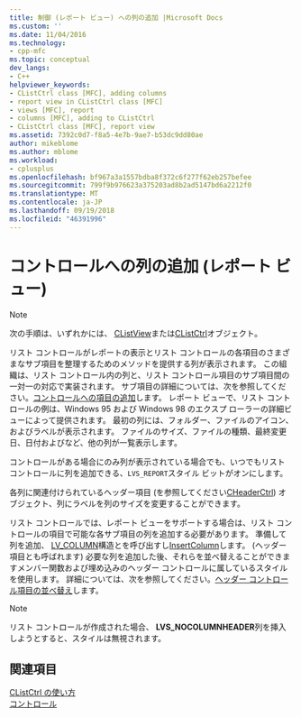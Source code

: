 ```yaml
---
title: 制御 (レポート ビュー) への列の追加 |Microsoft Docs
ms.custom: ''
ms.date: 11/04/2016
ms.technology:
- cpp-mfc
ms.topic: conceptual
dev_langs:
- C++
helpviewer_keywords:
- CListCtrl class [MFC], adding columns
- report view in CListCtrl class [MFC]
- views [MFC], report
- columns [MFC], adding to CListCtrl
- CListCtrl class [MFC], report view
ms.assetid: 7392c0d7-f8a5-4e7b-9ae7-b53dc9dd80ae
author: mikeblome
ms.author: mblome
ms.workload:
- cplusplus
ms.openlocfilehash: bf967a3a1557bdba8f372c6f277f62eb257befee
ms.sourcegitcommit: 799f9b976623a375203ad8b2ad5147bd6a2212f0
ms.translationtype: MT
ms.contentlocale: ja-JP
ms.lasthandoff: 09/19/2018
ms.locfileid: "46391996"
---
```

# <a name="adding-columns-to-the-control-report-view"></a>コントロールへの列の追加 (レポート ビュー)

> [!NOTE]
>  次の手順は、いずれかには、 [CListView](../mfc/reference/clistview-class.md)または[CListCtrl](../mfc/reference/clistctrl-class.md)オブジェクト。

リスト コントロールがレポートの表示とリスト コントロールの各項目のさまざまなサブ項目を整理するためのメソッドを提供する列が表示されます。 この組織は、リスト コントロール内の列と、リスト コントロール項目のサブ項目間の一対一の対応で実装されます。 サブ項目の詳細については、次を参照してください。[コントロールへの項目の追加](../mfc/adding-items-to-the-control.md)します。 レポート ビューで、リスト コントロールの例は、Windows 95 および Windows 98 のエクスプ ローラーの詳細ビューによって提供されます。 最初の列には、フォルダー、ファイルのアイコン、およびラベルが表示されます。 ファイルのサイズ、ファイルの種類、最終変更日、日付およびなど、他の列が一覧表示します。

コントロールがある場合にのみ列が表示されている場合でも、いつでもリスト コントロールに列を追加できる、`LVS_REPORT`スタイル ビットがオンにします。

各列に関連付けられているヘッダー項目 (を参照してください[CHeaderCtrl](../mfc/reference/cheaderctrl-class.md)) オブジェクト、列にラベルを列のサイズを変更することができます。

リスト コントロールでは、レポート ビューをサポートする場合は、リスト コントロールの項目で可能な各サブ項目の列を追加する必要があります。 準備して列を追加、 [LV_COLUMN](/windows/desktop/api/commctrl/ns-commctrl-taglvcolumna)構造とを呼び出すし[InsertColumn](../mfc/reference/clistctrl-class.md#insertcolumn)します。 (ヘッダー項目とも呼ばれます) 必要な列を追加した後、それらを並べ替えることができますメンバー関数および埋め込みのヘッダー コントロールに属しているスタイルを使用します。 詳細については、次を参照してください。[ヘッダー コントロール項目の並べ替え](../mfc/ordering-items-in-the-header-control.md)します。

> [!NOTE]
>  リスト コントロールが作成された場合、 **LVS_NOCOLUMNHEADER**列を挿入しようとすると、スタイルは無視されます。

## <a name="see-also"></a>関連項目

[CListCtrl の使い方](../mfc/using-clistctrl.md)<br/>
[コントロール](../mfc/controls-mfc.md)

